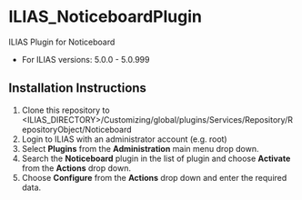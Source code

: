 # ILIAS_NoticeboardPlugin
ILIAS Plugin for Noticeboard
* For ILIAS versions: 5.0.0 - 5.0.999

## Installation Instructions
1. Clone this repository to <ILIAS_DIRECTORY>/Customizing/global/plugins/Services/Repository/RepositoryObject/Noticeboard
2. Login to ILIAS with an administrator account (e.g. root)
3. Select **Plugins** from the **Administration** main menu drop down.
4. Search the **Noticeboard** plugin in the list of plugin and choose **Activate** from the **Actions** drop down.
5. Choose **Configure** from the **Actions** drop down and enter the required data.

